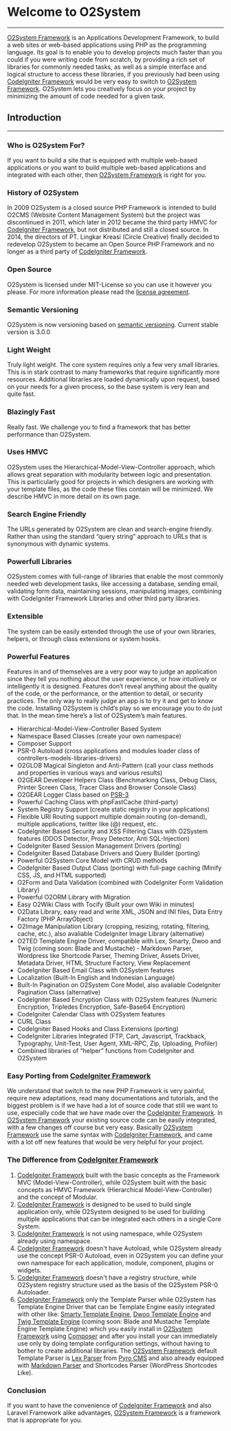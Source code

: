 # Welcome to O2System #
-----------------------
[O2System Framework](http://o2system.center "O2System Official Website") is an Applications Development Framework, to build a web sites or web-based applications using PHP as the programming language. Its goal is to enable you to develop projects much faster than you could if you were writing code from scratch, by providing a rich set of libraries for commonly needed tasks, as well as a simple interface and logical structure to access these libraries, if you previously had been using [CodeIgniter Framework](http://codeigniter.com "CodeIgniter Official Website") would be very easy to switch to [O2System Framework](http://o2system.center "O2System Official Website"). O2System lets you creatively focus on your project by minimizing the amount of code needed for a given task.

## Introduction ##
------------------
### Who is O2System For? ###
If you want to build a site that is equipped with multiple web-based applications or you want to build multiple web-based applications and integrated with each other, then [O2System Framework](http://o2system.center "O2System Official Website") is right for you.

### History of O2System ###
In 2009 O2System is a closed source PHP Framework is intended to build O2CMS (Website Content Management System) but the project was discontinued in 2011, which later in 2012 became the third party HMVC for [CodeIgniter Framework](http://codeigniter.com "CodeIgniter Official Website"), but not distributed and still a closed source. In 2014, the directors of PT. Lingkar Kreasi (Circle Creative) finally decided to redevelop O2System to became an Open Source PHP Framework and no longer as a third party of [CodeIgniter Framework](http://codeigniter.com "CodeIgniter Official Website").

### Open Source ###
O2System is licensed under MIT-License so you can use it however you please. For more information please read the [license agreement](#License).

### Semantic Versioning ###
O2System is now versioning based on [semantic versioning](http://semver.org). Current stable version is 3.0.0

### Light Weight ###
Truly light weight. The core system requires only a few very small libraries. This is in stark contrast to many frameworks that require significantly more resources. Additional libraries are loaded dynamically upon request, based on your needs for a given process, so the base system is very lean and quite fast.

### Blazingly Fast ###
Really fast. We challenge you to find a framework that has better performance than O2System.

### Uses HMVC ###
O2System uses the Hierarchical-Model-View-Controller approach, which allows great separation with modularity between logic and presentation. This is particularly good for projects in which designers are working with your template files, as the code these files contain will be minimized. We describe HMVC in more detail on its own page.

### Search Engine Friendly ###
The URLs generated by O2System are clean and search-engine friendly. Rather than using the standard “query string” approach to URLs that is synonymous with dynamic systems.

### Powerfull Libraries ###
O2System comes with full-range of libraries that enable the most commonly needed web development tasks, like accessing a database, sending email, validating form data, maintaining sessions, manipulating images, combining with CodeIgniter Framework Libraries and other third party libraries.

### Extensible ###
The system can be easily extended through the use of your own libraries, helpers, or through class extensions or system hooks.

### Powerful Features ### 
Features in and of themselves are a very poor way to judge an application since they tell you nothing about the user experience, or how intuitively or intelligently it is designed. Features don’t reveal anything about the quality of the code, or the performance, or the attention to detail, or security practices. The only way to really judge an app is to try it and get to know the code. Installing O2System is child’s play so we encourage you to do just that. In the mean time here’s a list of O2System’s main features.

- Hierarchical-Model-View-Controller Based System
- Namespace Based Classes (create your own namespace)
- Composer Support
- PSR-0 Autoload (cross applications and modules loader class of controllers-models-libraries-drivers)
- O2GLOB Magical Singleton and Anti-Pattern (call your class methods and properties in various ways and various results)
- O2GEAR Developer Helpers Class (Benchmarking Class, Debug Class, Printer Screen Class, Tracer Class and Browser Console Class)
- O2GEAR Logger Class based on [PSR-3](http://www.php-fig.org/psr/psr-3/)
- Powerful Caching Class with phpFastCache (third-party)
- System Registry Support (create static registry in your applications)
- Flexible URI Routing support multiple domain routing (on-demand), multiple applications, twitter like (@) request, etc.
- CodeIgniter Based Security and XSS Filtering Class with O2System features (DDOS Detector, Proxy Detector, Anti SQL-Injection)
- CodeIgniter Based Session Management Drivers (porting)
- CodeIgniter Based Database Drivers and Query Builder (porting)
- Powerful O2System Core Model with CRUD methods
- CodeIgniter Based Output Class (porting) with full-page caching (Minify CSS, JS, and HTML supported)
- O2Form and Data Validation (combined with CodeIgniter Form Validation Library)
- Powerful O2ORM Library with Migration
- Easy O2Wiki Class with Tocify (Built your own Wiki in minutes)
- O2Data Library, easy read and write XML, JSON and INI files, Data Entry Factory (PHP ArrayObject)
- O2Image Manipulation Library (cropping, resizing, rotating, filtering, cache, etc.), also avaliable CodeIgniter Image Library (alternative)
- O2TED Template Engine Driver, compatible with Lex, Smarty, Dwoo and Twig (coming soon: Blade and Mustache) - Markdown Parser, Wordpress like Shortcode Parser, Theming Driver, Assets Driver, Metadata Driver, HTML Structure Factory, View Replacement
- CodeIgniter Based Email Class with O2System features
- Localization (Built-In English and Indonesian Language)
- Built-In Pagination on O2System Core Model, also avaliable CodeIgniter Pagination Class (alternative)
- CodeIgniter Based Encryption Class with O2System features (Numeric Encryption, Tripledes Encryption, Safe-Base64 Encryption)
- CodeIgniter Calendar Class with O2System features
- CURL Class
- CodeIgniter Based Hooks and Class Extensions (porting)
- CodeIgniter Libraries Integrated (FTP, Cart, Javascript, Trackback, Typography, Unit-Test, User Agent, XML-RPC, Zip, Uploading, Profiler)
- Combined libraries of “helper” functions from CodeIgniter and O2System

### Easy Porting from [CodeIgniter Framework](http://codeigniter.com "CodeIgniter Official Website") ###
We understand that switch to the new PHP Framework is very painful, require new adaptations, read many documentations and tutorials, and the biggest problem is if we have had a lot of source code that still we want to use, especially code that we have made over the [CodeIgniter Framework](http://codeigniter.com "CodeIgniter Official Website"). In [O2System Framework](http://o2system.center "O2System Official Website") your existing source code can be easily integrated, with a few changes off course but very easy. Basically [O2System Framework](http://o2system.center "O2System Official Website") use the same syntax with [CodeIgniter Framework](http://codeigniter.com "CodeIgniter Official Website"), and came with a lot off new features that would be very helpful for your project.

### The Difference from [CodeIgniter Framework](http://codeigniter.com "CodeIgniter Official Website") ###
1. [CodeIgniter Framework](http://codeigniter.com "CodeIgniter Official Website") built with the basic concepts as the Framework MVC (Model-View-Controller), while O2System built with the basic concepts as HMVC Framework (Hierarchical Model-View-Controller) and the concept of Modular.
2. [CodeIgniter Framework](http://codeigniter.com "CodeIgniter Official Website") is designed to be used to build single application only, while O2System designed to be used for building multiple applications that can be integrated each others in a single Core System.
3. [CodeIgniter Framework](http://codeigniter.com "CodeIgniter Official Website") is not using namespace, while O2System already using namespace.
4. [CodeIgniter Framework](http://codeigniter.com "CodeIgniter Official Website") doesn't have Autoload, while O2System already use the concept PSR-0 Autoload, even in O2System you can define your own namespace for each application, module, component, plugins or widgets.
5. [CodeIgniter Framework](http://codeigniter.com "CodeIgniter Official Website") doesn't have a registry structure, while O2System registry structure used as the basis of the O2System PSR-0 Autoloader.
6. [CodeIgniter Framework](http://codeigniter.com "CodeIgniter Official Website") only the Template Parser while O2System has Template Engine Driver that can be Template Engine easily integrated with other like: [Smarty Template Engine](http://www.smarty.net/ "Smarty Official Website"), [Dwoo Template Engine](http://dwoo.org "Dwoo Official Website") and [Twig Template Engine](http://twig.sensiolabs.org/ "Twig Official Website") (coming soon: Blade and Mustache Template Engine Template Engine) which you easily install in [O2System Framework](http://o2system.center "O2System Official Website") using [Composer](http://getcomposer.org "Composer Official Website") and after you install your can immediately use only by doing template configuration settings, without having to bother to create additional libraries. The [O2System Framework](http://o2system.center "O2System Official Website") default Template Parser is [Lex Parser](https://github.com/pyrocms/lex) from [Pyro CMS](http://pyrocms.com) and also already equipped with [Markdown Parser](http://parsedown.org) and Shortcodes Parser (WordPress Shortcodes Like).

### Conclusion ###
If you want to have the convenience of [CodeIgniter Framework](http://codeigniter.com "CodeIgniter Official Website") and also Laravel Framework alike advantages, [O2System Framework](http://o2system.center "O2System Official Website") is a framework that is appropriate for you.